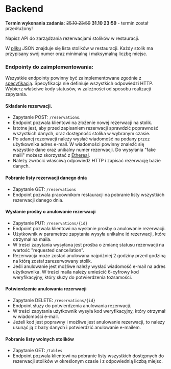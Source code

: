 # Backend

**Termin wykonania zadania:** <del>25.10 23:59</del> **31.10 23:59** - termin został przedłużony!

Napisz API do zarządzania rezerwacjami stolików w restauracji.

W [pliku](https://github.com/Solvro/Rekrutacja/blob/master/backend/seats.json) JSON znajduje się lista stolików w restauracji. Każdy stolik ma  przypisany swój numer oraz minimalną i maksymalną liczbę miejsc.



### Endpointy do zaimplementowania:

Wszystkie endpointy powinny być zaimplementowane zgodnie z [specyfikacją](https://github.com/Solvro/Rekrutacja/blob/master/backend/api-spec.yaml). Specyfikacja nie definiuje wszystkich odpowiedzi HTTP. Wybierz właściwe kody statusów, w zależności od sposobu realizacji zapytania.

#### 

#### Składanie rezerwacji.

- Zapytanie POST: `/reservations`.
- Endpoint pozwala klientowi na złożenie nowej rezerwacji na stolik.
- Istotne jest, aby przed zapisaniem rezerwacji sprawdzić poprawność wszystkich danych, oraz dostępność stolika w wybranym czasie.
- Po udanej rezerwacji należy wysłać wiadomość na podany przez  użytkownika adres e-mail. W wiadomości powinny znaleźć się wszystkie  dane oraz unikalny numer rezerwacji. Do wysyłania "fake maili" możesz skorzystać z [Ethereal](https://ethereal.email/).
- Należy zwrócić właściwą odpowiedź HTTP i zapisać rezerwację bazie danych.

#### 

#### Pobranie listy rezerwacji danego dnia

- Zapytanie GET: `/reservations`
- Endpoint pozwala pracownikom restauracji na pobranie listy wszystkich rezerwacji danego dnia.

#### 

#### Wysłanie prośby o anulowanie rezerwacji

- Zapytanie PUT: `/reservations/{id}`
- Endpoint pozwala klientowi na wysłanie prośby o anulowanie rezerwacji.
- Użytkownik w parametrze zapytania wysyła unikalne id rezerwacji, które otrzymał na maila.
- W treści zapytania wysyłana jest prośba o zmianę statusu rezerwacji na wartość "requested cancellation".
- Rezerwacja może zostać anulowana najpóźniej 2 godziny przed godziną na którą został zarezerwowany stolik.
- Jeśli anulowanie jest możliwe należy wysłać wiadomość e-mail na  adres użytkownika. W treści maila należy umieścić 6-cyfrowy kod  weryfikacyjny, który służy do potwierdzenia tożsamości.

#### 

#### Potwierdzenie anulowania rezerwacji

- Zapytanie DELETE: `/reservations/{id}`
- Endpoint służy do potwierdzenia anulowania rezerwacji.
- W treści zapytania użytkownik wysyła kod weryfikacyjny, który otrzymał w wiadomości e-mail.
- Jeżeli kod jest poprawny i możliwe jest anulowanie rezerwacji, to  należy usunąć ją z bazy danych i potwierdzić anulowanie e-mailem.

#### 

#### Pobranie listy wolnych stolików

- Zapytanie GET: `/tables`
- Endpoint pozwala klientowi na pobranie listy wszystkich dostępnych  do rezerwacji stolików w określonym czasie i z odpowiednią liczbą  miejsc.
